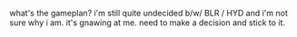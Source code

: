 what's the gameplan?
i'm still quite undecided b/w/ BLR / HYD and i'm not sure why i am. it's gnawing at me. need to make a decision and stick to it.